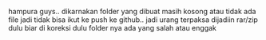 hampura guys.. dikarnakan folder yang dibuat masih kosong atau tidak ada file jadi tidak bisa ikut ke push ke github..
jadi urang terpaksa dijadiin rar/zip dulu biar di koreksi dulu folder nya ada yang salah atau enggak
